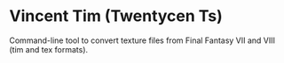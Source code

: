 Vincent Tim (Twentycen Ts)
==========================

Command-line tool to convert texture files from Final Fantasy VII and VIII (tim and tex formats).

